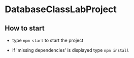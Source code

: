# DatabaseClassLabProject

## How to start

- type `npm start` to start the project

- if 'missing dependencies' is displayed type `npm install`